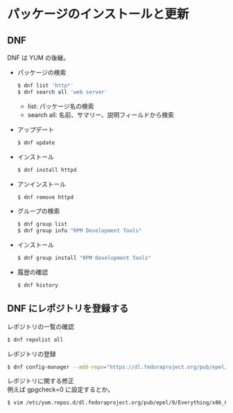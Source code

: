 # パッケージのインストールと更新

## DNF

DNF は YUM の後継。

- パッケージの検索

  ```bash
  $ dnf list 'http*'
  $ dnf search all 'web server'
  ```

  - list: パッケージ名の検索
  - search all: 名前、サマリー、説明フィールドから検索

- アップデート
  ```bash
  $ dnf update
  ```
- インストール
  ```bash
  $ dnf install httpd
  ```
- アンインストール
  ```bash
  $ dnf remove httpd
  ```
- グループの検索
  ```bash
  $ dnf group list
  $ dnf group info "RPM Development Tools"
  ```
- インストール
  ```bash
  $ dnf group install "RPM Development Tools"
  ```
- 履歴の確認
  ```bash
  $ dnf history
  ```

## DNF にレポジトリを登録する

レポジトリの一覧の確認

```bash
$ dnf repolist all
```

レポジトリの登録

```bash
$ dnf config-manager --add-repo="https://dl.fedoraproject.org/pub/epel/9/Everything/x86_64/"
```

レポジトリに関する修正<br>
例えば gpgcheck=0 に設定するとか。

```bash
$ vim /etc/yum.repos.d/dl.fedoraproject.org/pub/epel/9/Everything/x86_64.repo
```
